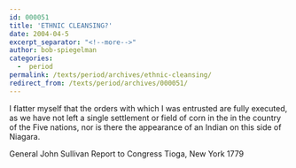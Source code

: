 ```yaml
---
id: 000051
title: 'ETHNIC CLEANSING?'
date: 2004-04-5
excerpt_separator: "<!--more-->"
author: bob-spiegelman
categories:
  -  period
permalink: /texts/period/archives/ethnic-cleansing/
redirect_from: /texts/period/archives/000051/
---
```


I flatter myself that the orders with which I was entrusted are fully executed, as we have not left a single settlement or field of corn in the in the country of the Five nations, nor is there the appearance of an Indian on this side of Niagara.

General John Sullivan
Report to Congress
Tioga, New York 1779
